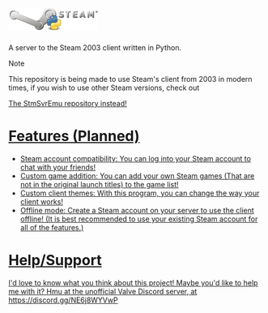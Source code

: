 # ![steamserver](logo.png)
A server to the Steam 2003 client written in Python.

> [!NOTE]
> This repository is being made to use Steam's client from 2003 in modern times, if you wish to use other Steam versions, check out <p><a href="https://github.com/real-pmein1/stmsvremu" />The StmSvrEmu repository instead!</p>

# Features (Planned)
- Steam account compatibility: You can log into your Steam account to chat with your friends!
- Custom game addition: You can add your own Steam games (That are not in the original launch titles) to the game list!
- Custom client themes: With this program, you can change the way your client works!
- Offline mode: Create a Steam account on your server to use the client offline! (It is best recommended to use your existing Steam account for all of the features.)

# Help/Support
I'd love to know what you think about this project! Maybe you'd like to help me with it? Hmu at the unofficial Valve Discord server, at https://discord.gg/NE6j8WYVwP
